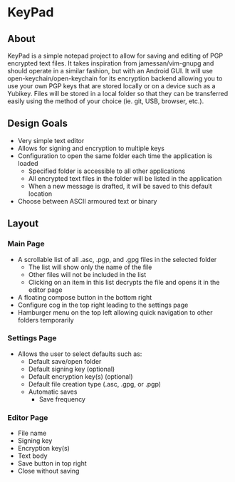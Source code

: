 # KeyPad

## About

KeyPad is a simple notepad project to allow for saving and editing of PGP
encrypted text files. It takes inspiration from jamessan/vim-gnupg and should
operate in a similar fashion, but with an Android GUI.  It will use
open-keychain/open-keychain for its encryption backend allowing you to use your
own PGP keys that are stored locally or on a device such as a Yubikey.  Files
will be stored in a local folder so that they can be transferred easily using
the method of your choice (ie. git, USB, browser, etc.).

## Design Goals

- Very simple text editor
- Allows for signing and encryption to multiple keys
- Configuration to open the same folder each time the application is loaded
  - Specified folder is accessible to all other applications
  - All encrypted text files in the folder will be listed in the application
  - When a new message is drafted, it will be saved to this default location
- Choose between ASCII armoured text or binary

## Layout

### Main Page

- A scrollable list of all .asc, .pgp, and .gpg files in the selected folder
  - The list will show only the name of the file
  - Other files will not be included in the list
  - Clicking on an item in this list decrypts the file and opens it in the
    editor page
- A floating compose button in the bottom right
- Configure cog in the top right leading to the settings page
- Hamburger menu on the top left allowing quick navigation to other folders
  temporarily

### Settings Page

- Allows the user to select defaults such as:
  - Default save/open folder
  - Default signing key (optional)
  - Default encryption key(s) (optional)
  - Default file creation type (.asc, .gpg, or .pgp)
  - Automatic saves
    - Save frequency

### Editor Page

- File name
- Signing key
- Encryption key(s)
- Text body
- Save button in top right
- Close without saving

